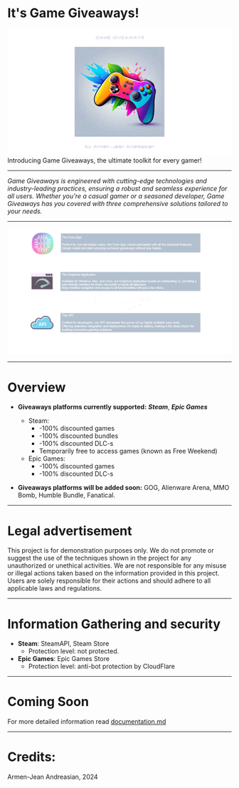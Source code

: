 # It's Game Giveaways!
![cover.png](images%2Fcover.png)
Introducing Game Giveaways, the ultimate toolkit for every gamer!

---
_Game Giveaways is engineered with cutting-edge technologies and industry-leading practices, ensuring a robust and seamless experience for all users. Whether you're a casual gamer or a seasoned developer, Game Giveaways has you covered with three comprehensive solutions tailored to your needs._


---

![info_3.jpg](images%2Finfo_3.jpg)

---
# Overview

- **Giveaways platforms currently supported:** **_Steam_**, **_Epic Games_**
  - Steam:
    - -100% discounted games
    - -100% discounted bundles
    - -100% discounted DLC-s
    - Temporarily free to access games (known as Free Weekend)
  - Epic Games:
    - -100% discounted games
    - -100% discounted DLC-s
    
- **Giveaways platforms will be added soon:** GOG, Alienware Arena, MMO Bomb, Humble Bundle, Fanatical.

---
# Legal advertisement

This project is for demonstration purposes only. 
We do not promote or suggest the use of the techniques shown in the project for any unauthorized or unethical activities. 
We are not responsible for any misuse or illegal actions taken based on the information provided in this project. 
Users are solely responsible for their actions and should adhere to all applicable laws and regulations.

---
# Information Gathering and security

- **Steam**: SteamAPI, Steam Store
  - Protection level: not protected.
- **Epic Games**: Epic Games Store
  - Protection level: anti-bot protection by CloudFlare
 
---

# Coming Soon

For more detailed information read [documentation.md](../docs/documentation.md)

---
# Credits:

Armen-Jean Andreasian, 2024